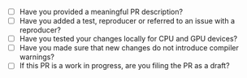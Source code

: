 - [ ] Have you provided a meaningful PR description?
- [ ] Have you added a test, reproducer or referred to an issue with a reproducer?
- [ ] Have you tested your changes locally for CPU and GPU devices?
- [ ] Have you made sure that new changes do not introduce compiler warnings?
- [ ] If this PR is a work in progress, are you filing the PR as a draft?
